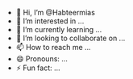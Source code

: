 - 👋 Hi, I’m @Habteermias
- 👀 I’m interested in ...
- 🌱 I’m currently learning ...
- 💞️ I’m looking to collaborate on ...
- 📫 How to reach me ...
- 😄 Pronouns: ...
- ⚡ Fun fact: ...

<!---
Habteermias/Habteermias is a ✨ special ✨ repository because its `README.md` (this file) appears on your GitHub profile.
You can click the Preview link to take a look at your changes.
--->
